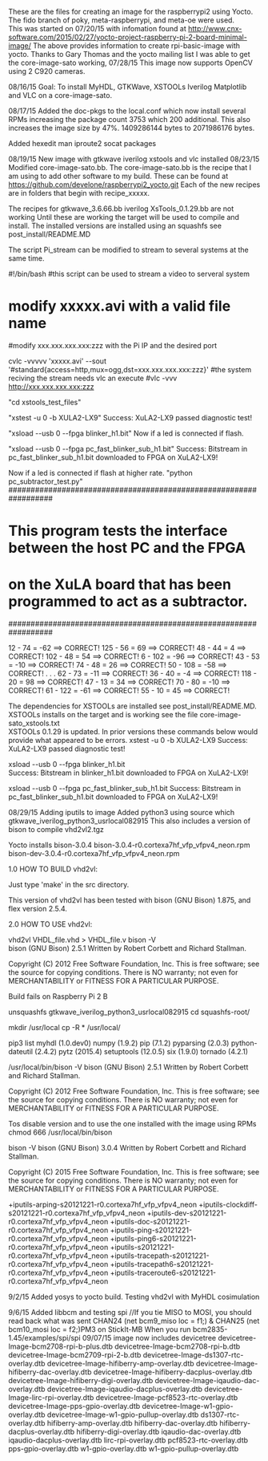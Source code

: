 These are the files for creating an image for the raspberrypi2
using Yocto.  The fido branch of poky, meta-raspberrypi, and meta-oe
were used.  
This was started on 07/20/15 with infomation found at 
http://www.cnx-software.com/2015/02/27/yocto-project-raspberry-pi-2-board-minimal-image/
The above provides information to create rpi-basic-image with yocto.
Thanks to Gary Thomas and the yocto mailing list I was able to get the
core-image-sato working,
07/28/15
This image now supports OpenCV using 2 C920 cameras.
 
08/16/15
Goal: To install MyHDL, GTKWave, XSTOOLs Iverilog Matplotlib and VLC on a core-image-sato.

08/17/15 
Added the doc-pkgs to the local.conf which now install several 
RPMs increasing the package count 3753 which 200 additional.
This also increases the image size by 47%.
1409286144 bytes to 2071986176 bytes.

Added hexedit man iproute2 socat packages

08/19/15
New image with gtkwave iverilog xstools and vlc installed
08/23/15
Modified core-image-sato.bb.
The core-image-sato.bb is the recipe that I am using to add other 
software to my build.
These can be found at https://github.com/develone/raspberrypi2_yocto.git
Each of the new recipes are in folders that begin with recipe_xxxxx.

The recipes for gtkwave_3.6.66.bb iverilog XsTools_0.1.29.bb are not working
Until these are working the target will be used to compile and install.
The installed versions are installed using an squashfs see post_install/README.MD

The script Pi_stream can be modified to stream to several systems at the same time.

#!/bin/bash
#this script can be used to stream a video to serveral system
# modify xxxxx.avi with a valid file name 
#modify xxx.xxx.xxx.xxx:zzz with the Pi IP and the desired port

cvlc -vvvvv 'xxxxx.avi' --sout '#standard{access=http,mux=ogg,dst=xxx.xxx.xxx.xxx:zzz}' 
#the system reciving the stream needs vlc an execute 
#vlc -vvv http://xxx.xxx.xxx.xxx:zzz


"cd xstools_test_files"

"xstest -u 0 -b XULA2-LX9"
Success: XuLA2-LX9 passed diagnostic test!

"xsload --usb 0 --fpga blinker_h1.bit"
Now if a led is connected if flash.

"xsload --usb 0 --fpga pc_fast_blinker_sub_h1.bit"
Success: Bitstream in pc_fast_blinker_sub_h1.bit downloaded to FPGA on XuLA2-LX9!

Now if a led is connected if flash at higher rate.
"python pc_subtractor_test.py"
##################################################################
# This program tests the interface between the host PC and the FPGA 
# on the XuLA board that has been programmed to act as a subtractor.
##################################################################

 12 -  74 =  -62 ==> CORRECT!
125 -  56 =   69 ==> CORRECT!
 48 -  44 =    4 ==> CORRECT!
102 -  48 =   54 ==> CORRECT!
  6 - 102 =  -96 ==> CORRECT!
 43 -  53 =  -10 ==> CORRECT!
 74 -  48 =   26 ==> CORRECT!
 50 - 108 =  -58 ==> CORRECT!
	.
	.
	.
 62 -  73 =  -11 ==> CORRECT!
 36 -  40 =   -4 ==> CORRECT!
118 -  20 =   98 ==> CORRECT!
 47 -  13 =   34 ==> CORRECT!
 70 -  80 =  -10 ==> CORRECT!
 61 - 122 =  -61 ==> CORRECT!
 55 -  10 =   45 ==> CORRECT!


The dependencies for XSTOOLs are installed see post_install/README.MD.  
XSTOOLs installs on the target and is working
see the file core-image-sato_xstools.txt  
XSTOOLs 0.1.29 is updated.  In prior versions these commands below
 would provide what appeared to be errors.
xstest -u 0 -b XULA2-LX9
Success: XuLA2-LX9 passed diagnostic test!

xsload --usb 0 --fpga blinker_h1.bit             
Success: Bitstream in blinker_h1.bit downloaded to FPGA on XuLA2-LX9!

xsload --usb 0 --fpga pc_fast_blinker_sub_h1.bit 
Success: Bitstream in pc_fast_blinker_sub_h1.bit downloaded to FPGA on XuLA2-LX9!

08/29/15 Adding iputils to image
Added python3 using source which gtkwave_iverilog_python3_usrlocal082915
This also includes a version of bison to compile vhd2vl2.tgz

Yocto installs bison-3.0.4
bison-3.0.4-r0.cortexa7hf_vfp_vfpv4_neon.rpm
bison-dev-3.0.4-r0.cortexa7hf_vfp_vfpv4_neon.rpm




1.0 HOW TO BUILD vhd2vl:

Just type 'make' in the src directory.

This version of vhd2vl has been tested with bison (GNU Bison) 1.875,
and flex version 2.5.4.


2.0 HOW TO USE vhd2vl:

   vhd2vl VHDL_file.vhd > VHDL_file.v
bison -V            
bison (GNU Bison) 2.5.1
Written by Robert Corbett and Richard Stallman.

Copyright (C) 2012 Free Software Foundation, Inc.
This is free software; see the source for copying conditions.  There is NO
warranty; not even for MERCHANTABILITY or FITNESS FOR A PARTICULAR PURPOSE.

Build fails on Raspberry Pi 2 B
 
unsquashfs gtkwave_iverilog_python3_usrlocal082915 
cd squashfs-root/

mkdir /usr/local
cp -R * /usr/local/

pip3 list
myhdl (1.0.dev0)
numpy (1.9.2)
pip (7.1.2)
pyparsing (2.0.3)
python-dateutil (2.4.2)
pytz (2015.4)
setuptools (12.0.5)
six (1.9.0)
tornado (4.2.1)

/usr/local/bin/bison -V
bison (GNU Bison) 2.5.1
Written by Robert Corbett and Richard Stallman.

Copyright (C) 2012 Free Software Foundation, Inc.
This is free software; see the source for copying conditions.  There is NO
warranty; not even for MERCHANTABILITY or FITNESS FOR A PARTICULAR PURPOSE.

Tos disable version and to use the one installed with the image using RPMs
chmod 666 /usr/local/bin/bison

bison -V
bison (GNU Bison) 3.0.4
Written by Robert Corbett and Richard Stallman.

Copyright (C) 2015 Free Software Foundation, Inc.
This is free software; see the source for copying conditions.  There is NO
warranty; not even for MERCHANTABILITY or FITNESS FOR A PARTICULAR PURPOSE.

+iputils-arping-s20121221-r0.cortexa7hf_vfp_vfpv4_neon
+iputils-clockdiff-s20121221-r0.cortexa7hf_vfp_vfpv4_neon
+iputils-dev-s20121221-r0.cortexa7hf_vfp_vfpv4_neon
+iputils-doc-s20121221-r0.cortexa7hf_vfp_vfpv4_neon
+iputils-ping-s20121221-r0.cortexa7hf_vfp_vfpv4_neon
+iputils-ping6-s20121221-r0.cortexa7hf_vfp_vfpv4_neon
+iputils-s20121221-r0.cortexa7hf_vfp_vfpv4_neon
+iputils-tracepath-s20121221-r0.cortexa7hf_vfp_vfpv4_neon
+iputils-tracepath6-s20121221-r0.cortexa7hf_vfp_vfpv4_neon
+iputils-traceroute6-s20121221-r0.cortexa7hf_vfp_vfpv4_neon
 

9/2/15 Added yosys to yocto build. 
Testing vhd2vl with MyHDL cosimulation 

9/6/15 Added libbcm and testing spi
//If you tie MISO to MOSI, you should read back what was sent
CHAN24 (net bcm9_miso   loc = f1;) & 
CHAN25 (net bcm10_mosi  loc = f2;)PM3 on StickIt-MB
When you run bcm2835-1.45/examples/spi/spi
09/07/15 
image now includes devicetree
devicetree-Image-bcm2708-rpi-b-plus.dtb
devicetree-Image-bcm2708-rpi-b.dtb
devicetree-Image-bcm2709-rpi-2-b.dtb
devicetree-Image-ds1307-rtc-overlay.dtb
devicetree-Image-hifiberry-amp-overlay.dtb
devicetree-Image-hifiberry-dac-overlay.dtb
devicetree-Image-hifiberry-dacplus-overlay.dtb
devicetree-Image-hifiberry-digi-overlay.dtb
devicetree-Image-iqaudio-dac-overlay.dtb
devicetree-Image-iqaudio-dacplus-overlay.dtb
devicetree-Image-lirc-rpi-overlay.dtb
devicetree-Image-pcf8523-rtc-overlay.dtb
devicetree-Image-pps-gpio-overlay.dtb
devicetree-Image-w1-gpio-overlay.dtb
devicetree-Image-w1-gpio-pullup-overlay.dtb
ds1307-rtc-overlay.dtb
hifiberry-amp-overlay.dtb
hifiberry-dac-overlay.dtb
hifiberry-dacplus-overlay.dtb
hifiberry-digi-overlay.dtb
iqaudio-dac-overlay.dtb
iqaudio-dacplus-overlay.dtb
lirc-rpi-overlay.dtb
pcf8523-rtc-overlay.dtb
pps-gpio-overlay.dtb
w1-gpio-overlay.dtb
w1-gpio-pullup-overlay.dtb



 

